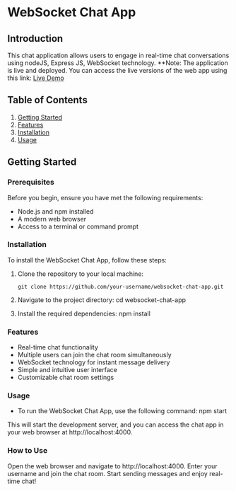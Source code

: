 # WebSocket Chat App

## Introduction

This chat application allows users to engage in real-time chat conversations using nodeJS, Express JS, WebSocket technology.
**Note: The application is live and deployed. You can access the live versions of the web app using this link: [Live Demo](https://chat-app-d2pt.onrender.com/)

## Table of Contents

1. [Getting Started](#getting-started)
2. [Features](#features)
3. [Installation](#installation)
4. [Usage](#usage)


## Getting Started

### Prerequisites

Before you begin, ensure you have met the following requirements:

- Node.js and npm installed
- A modern web browser
- Access to a terminal or command prompt

### Installation

To install the WebSocket Chat App, follow these steps:

1. Clone the repository to your local machine:

   ```shell
   git clone https://github.com/your-username/websocket-chat-app.git
   
2. Navigate to the project directory:
   cd websocket-chat-app
   
4. Install the required dependencies:
   npm install

### Features

- Real-time chat functionality
- Multiple users can join the chat room simultaneously
- WebSocket technology for instant message delivery
- Simple and intuitive user interface
- Customizable chat room settings

### Usage

- To run the WebSocket Chat App, use the following command:
npm start

This will start the development server, and you can access the chat app in your web browser at http://localhost:4000.

### How to Use

Open the web browser and navigate to http://localhost:4000.
Enter your username and join the chat room.
Start sending messages and enjoy real-time chat!


